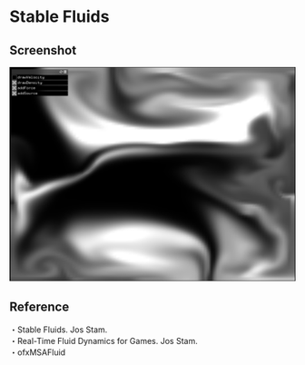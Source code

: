# Stable Fluids

## Screenshot
![result](https://github.com/rystylee/StableFluids/blob/master/ScreenShot1.png)

## Reference
・Stable Fluids. Jos Stam.  
・Real-Time Fluid Dynamics for Games. Jos Stam.  
・ofxMSAFluid  
